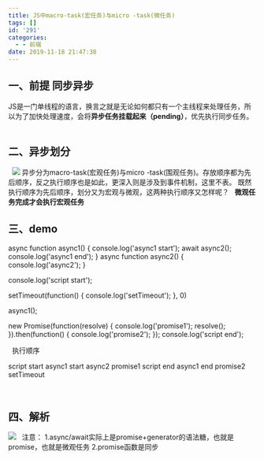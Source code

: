 ```yaml
---
title: JS中macro-task(宏任务)与micro -task(微任务)
tags: []
id: '291'
categories:
  - - 前端
date: 2019-11-18 21:47:38
---
```


## 一、前提 同步异步

JS是一门单线程的语言，换言之就是无论如何都只有一个主线程来处理任务，所以为了加快处理速度，会将**异步任务挂载起来（pending）**，优先执行同步任务。  

## 二、异步划分

  ![](http://jindk.wang/blog/wp-content/uploads/2019/11/异步分类.png) 异步分为macro-task(宏观任务)与micro -task(围观任务)。存放顺序都为先后顺序，反之执行顺序也是如此，更深入则是涉及到事件机制，这里不表。 既然执行顺序为先后顺序，划分又为宏观与微观，这两种执行顺序又怎样呢？   **微观任务完成才会执行宏观任务**  

## 三、demo

async function async1() {
    console.log('async1 start');
    await async2();
    console.log('async1 end');
}
async function async2() {
    console.log('async2');
}

console.log('script start');

setTimeout(function() {
    console.log('setTimeout');
}, 0)

async1();

new Promise(function(resolve) {
    console.log('promise1');
    resolve();
}).then(function() {
    console.log('promise2');
});
console.log('script end');

  执行顺序

script start
async1 start
async2
promise1
script end
async1 end
promise2
setTimeout

 

## 四、解析

![](http://jindk.wang/blog/wp-content/uploads/2019/11/macrotaskandmicrotask.png)   注意： 1.async/await实际上是promise+generator的语法糖，也就是promise，也就是微观任务 2.promise函数是同步